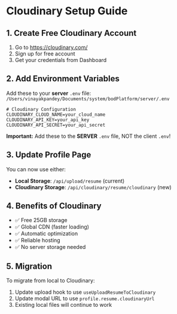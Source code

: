 # Cloudinary Setup Guide

## 1. Create Free Cloudinary Account

1. Go to https://cloudinary.com/
2. Sign up for free account
3. Get your credentials from Dashboard

## 2. Add Environment Variables

Add these to your **server** `.env` file:
`/Users/vinayakpandey/Documents/system/bodPlatform/server/.env`

```env
# Cloudinary Configuration
CLOUDINARY_CLOUD_NAME=your_cloud_name
CLOUDINARY_API_KEY=your_api_key
CLOUDINARY_API_SECRET=your_api_secret
```

**Important:** Add these to the **SERVER** `.env` file, NOT the client `.env`!

## 3. Update Profile Page

You can now use either:

- **Local Storage**: `/api/upload/resume` (current)
- **Cloudinary Storage**: `/api/cloudinary/resume/cloudinary` (new)

## 4. Benefits of Cloudinary

- ✅ Free 25GB storage
- ✅ Global CDN (faster loading)
- ✅ Automatic optimization
- ✅ Reliable hosting
- ✅ No server storage needed

## 5. Migration

To migrate from local to Cloudinary:

1. Update upload hook to use `useUploadResumeToCloudinary`
2. Update modal URL to use `profile.resume.cloudinaryUrl`
3. Existing local files will continue to work
